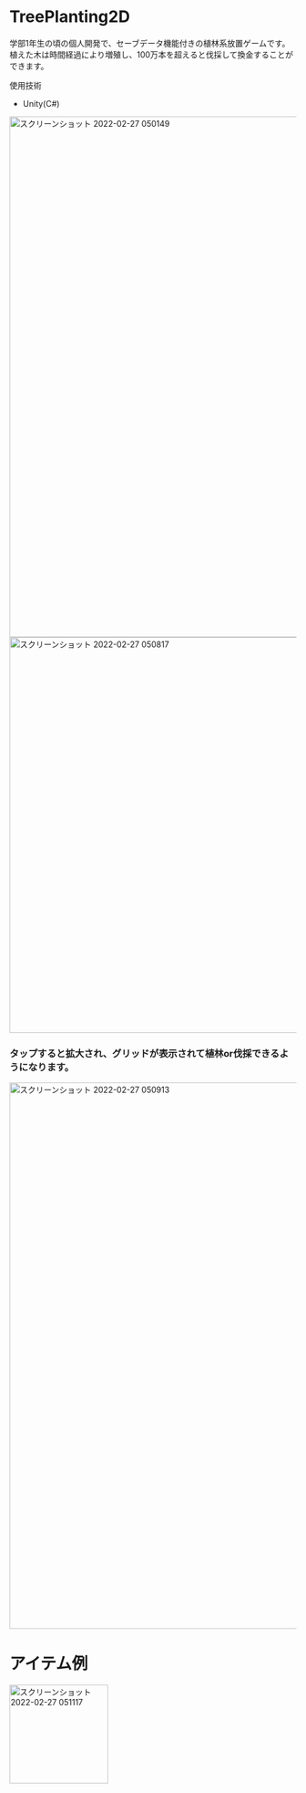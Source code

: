 # TreePlanting2D
学部1年生の頃の個人開発で、セーブデータ機能付きの植林系放置ゲームです。植えた木は時間経過により増殖し、100万本を超えると伐採して換金することができます。

使用技術
- Unity(C#)


<img width="913" alt="スクリーンショット 2022-02-27 050149" src="https://user-images.githubusercontent.com/48623999/162594741-47454d62-b13f-471f-a842-56c68df44804.png">
<img width="694" alt="スクリーンショット 2022-02-27 050817" src="https://user-images.githubusercontent.com/48623999/162594742-0d200621-756c-4aab-93dd-ce2c57346e29.png">

### タップすると拡大され、グリッドが表示されて植林or伐採できるようになります。

<img width="958" alt="スクリーンショット 2022-02-27 050913" src="https://user-images.githubusercontent.com/48623999/162594743-04b95a33-28f8-4a21-8396-4b82e2ec8bed.png">

# アイテム例


<img width="173" alt="スクリーンショット 2022-02-27 051117" src="https://user-images.githubusercontent.com/48623999/162594798-bb2714d8-0ebd-4e53-8ee4-250b7b3f1806.png">
